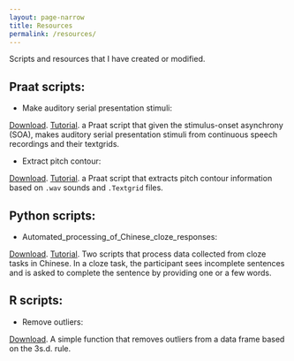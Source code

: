 ```yaml
---
layout: page-narrow
title: Resources
permalink: /resources/
---
```


Scripts and resources that I have created or modified. 

## Praat scripts:

- Make auditory serial presentation stimuli:

<a href="/files/resources/praat/auditory-SP-stimuli-from-textgrid" download>Download</a>. [Tutorial](https://yiling-huo.github.io/tutorials/2023/03/10/make-auditory-SP-stimuli.html). 
a Praat script that given the stimulus-onset asynchrony (SOA), makes auditory serial presentation stimuli from continuous speech recordings and their textgrids.
  
- Extract pitch contour:

<a href="/files/resources/praat/extract_pitch_contour" download>Download</a>. [Tutorial](https://yiling-huo.github.io/tutorials/2023/03/10/extract-tone.html). 
a Praat script that extracts pitch contour information based on `.wav` sounds and `.Textgrid` files.

## Python scripts:

- Automated_processing_of_Chinese_cloze_responses:

<a href="/files/resources/python/chinese-cloze.zip" download>Download</a>. [Tutorial](https://yiling-huo.github.io/tutorials/2023/02/06/How-to-process-cloze.html). 
Two scripts that process data collected from cloze tasks in Chinese. In a cloze task, the participant sees incomplete sentences and is asked to complete the sentence by providing one or a few words.

## R scripts:

- Remove outliers:

<a href="/files/resources/r/remove_outlier_function.R" download>Download</a>. 
A simple function that removes outliers from a data frame based on the 3s.d. rule. 

